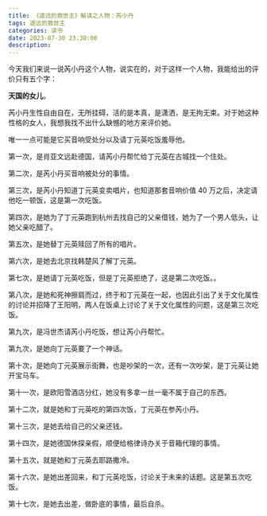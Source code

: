 ```yaml
---
title: 《遥远的救世主》解读之人物：芮小丹
tags: 遥远的救世主
categories: 读书
date: 2023-07-30 23:30:08
description:
---
```


今天我们来说一说芮小丹这个人物，说实在的，对于这样一个人物，我能给出的评价只有五个字：

**天国的女儿**。

芮小丹生性自由自在，无所挂碍，活的是本真，是潇洒，是无拘无束。对于她这种性格的女人，我想我找不出什么缺憾的地方来评价她。

唯一一点可能是它买音响受处分以及请丁元英吃饭羞辱他。

第一次，是肖亚文远赴德国，请芮小丹帮忙给丁元英在古城找一个住处。

第二次，是芮小丹买音响被处分的事情。

第三次，是芮小丹知道丁元英变卖唱片，也知道那套音响价值 40 万之后，决定请他吃一顿饭，这是第一次吃饭。

第四次，是她为了丁元英跑到杭州去找自己的父亲借钱，她为了一个男人低头，让她父亲吃醋了。

第五次，是她替丁元英赎回了所有的唱片。

第六次，是她去北京找韩楚风了解丁元英。

第七次，是她请丁元英吃饭，但是丁元英拒绝了，这是第二次吃饭。。

第八次，是她和死神擦肩而过，终于和丁元英在一起，也因此引出了关于文化属性的讨论并招降了王阳明，两人在饭桌上讨论了关于文化属性的问题，这是第三次吃饭。

第九次，是冯世杰请芮小丹吃饭，想让芮小丹帮忙。

第九次，是她向丁元英要了一个神话。

第十次，是她向丁元英展示街舞，也是吵架的一次，还有一次吵架，是丁元英让她开宝马车。

第十一次，是欧阳雪酒店分红，她没有多拿一丝一毫不属于自己的东西。

第十二次，就是她和丁元英吃的第四次饭，丁元英在参芮小丹。

第十三次，是她去给自己的父亲还钱。

第十四次，是她德国休探亲假，顺便给格律诗办关于音箱代理的事情。

第十五次，就是她和丁元英去耶路撒冷。

第十六次，是她出差回来，和丁元英吃饭，讨论关于未来的话题。这是第五次吃饭。

第十七次，是她去出差，做卧底的事情，最后自杀。

